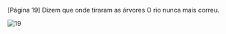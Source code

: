 [Página 19]
Dizem que onde tiraram as árvores
O rio nunca mais correu.


![19](./img/page_19-01.jpg)
